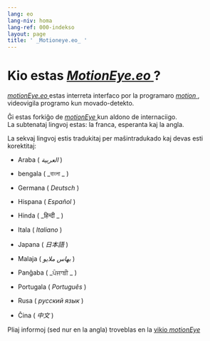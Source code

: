 ```yaml
---
lang: eo
lang-niv: homa
lang-ref: 000-indekso
layout: page
title: ' _Motioneye.eo_ '
---
```

# Kio estas [ _MotionEye.eo_ ](https://github.com/jmichault/motioneye.eo) ?

[ _motionEye.eo_ ](https://github.com/jmichault/motioneye.eo) estas interreta interfaco por la programaro [ _motion_ ](https://motion-project.github.io/), videovigila programo kun movado-detekto.

Ĝi estas forkiĝo de [ _motionEye_ ](https://github.com/ccrisan/motioneye) kun aldono de internaciigo.  
La subtenataj lingvoj estas: la franca, esperanta kaj la angla.

La sekvaj lingvoj estis tradukitaj per maŝintradukado kaj devas esti korektitaj:

* Araba ( _العربية_ )

* bengala ( _বাংলা _ )
  

* Germana ( _Deutsch_ )

* Hispana ( _Español_ )

* Hinda ( _हिन्दी _ )
  

* Itala ( _Italiano_ )

* Japana ( _日本語_ )

* Malaja ( _بهاس ملايو_ )

* Panĝaba ( _ਪੰਜਾਬੀ _ )
  

* Portugala ( _Português_ )

* Rusa ( _русский язык_ )

* Ĉina ( _中文_ )



Pliaj informoj (sed nur en la angla) troveblas en la [vikio _motionEye_ ](https://github.com/ccrisan/motioneye/wiki)

